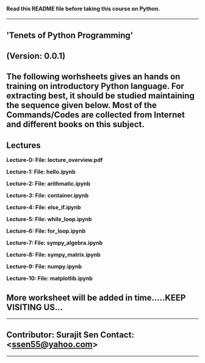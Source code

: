 #### Read this README file before taking this course on Python.
---
## 'Tenets of Python Programming' 

**(Version: 0.0.1)**
---
**The following worhsheets gives an hands on training on introductory Python language. For extracting best, it should be studied  maintaining the sequence given below. Most of the Commands/Codes are collected from Internet and different books on this subject.**
---
## Lectures 
**Lecture-0: File: lecture_overview.pdf**

**Lecture-1: File: hello.ipynb**

**Lecture-2: File: arithmatic.ipynb**

**Lecture-3: File: container.ipynb**

**Lecture-4: File: else_if.ipynb**

**Lecture-5: File: while_loop.ipynb**

**Lecture-6: File: for_loop.ipynb**

**Lecture-7: File: sympy_algebra.ipynb**

**Lecture-8: File: sympy_matrix.ipynb**

**Lecture-9: File: numpy.ipynb**

**Lecture-10: File: matplotlib.ipynb**

## More worksheet will be added in time.....KEEP VISITING US...
---
## Contributor: Surajit Sen Contact: <<ssen55@yahoo.com>>
---
